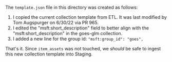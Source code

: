The `template.json` file in this directory was created as follows:
1. I copied the current collection template from ETL. It was last modified by Tom Augspurger on 6/30/22 via PR 965.
2. I edited the "msft:short_description" field to better align with the "msft:short_description" in the goes-glm collection. 
3. I added a new line for the group id: `"msft:group_id": "goes",`

That's it. Since `item_assets` was not touched, we _should_ be safe to ingest this new collection template into Staging.